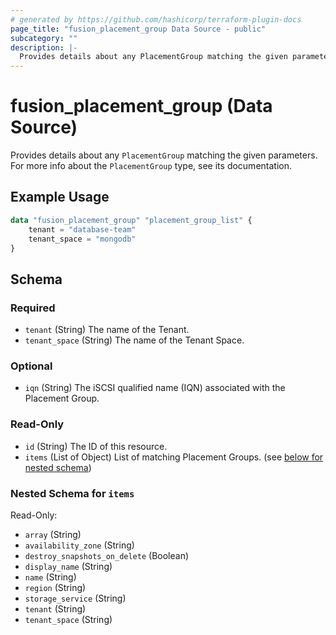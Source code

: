 ```yaml
---
# generated by https://github.com/hashicorp/terraform-plugin-docs
page_title: "fusion_placement_group Data Source - public"
subcategory: ""
description: |-
  Provides details about any PlacementGroup matching the given parameters. For more info about the PlacementGroup type, see its documentation.
---
```


# fusion_placement_group (Data Source)

Provides details about any `PlacementGroup` matching the given parameters. For more info about the `PlacementGroup` type, see its documentation.

## Example Usage

```terraform
data "fusion_placement_group" "placement_group_list" {
    tenant = "database-team"
    tenant_space = "mongodb"
}
```

<!-- schema generated by tfplugindocs -->
## Schema

### Required

- `tenant` (String) The name of the Tenant.
- `tenant_space` (String) The name of the Tenant Space.

### Optional

- `iqn` (String) The iSCSI qualified name (IQN) associated with the Placement Group.

### Read-Only

- `id` (String) The ID of this resource.
- `items` (List of Object) List of matching Placement Groups. (see [below for nested schema](#nestedatt--items))

<a id="nestedatt--items"></a>
### Nested Schema for `items`

Read-Only:

- `array` (String)
- `availability_zone` (String)
- `destroy_snapshots_on_delete` (Boolean)
- `display_name` (String)
- `name` (String)
- `region` (String)
- `storage_service` (String)
- `tenant` (String)
- `tenant_space` (String)


